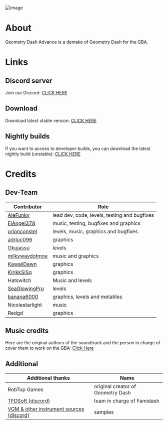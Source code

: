 ![image](https://github.com/AleFunky/geometry_dash_advance/blob/main/images/cover.jpg)

# About
Geometry Dash Advance is a demake of Geometry Dash for the GBA.

# Links
## Discord server
Join our Discord: [CLICK HERE](https://discord.gg/Yh6JrS7eSU)

## Download
Download latest stable version: [CLICK HERE](https://github.com/AleFunky/geometry_dash_advance/releases)

## Nightly builds
If you want to access to developer builds, you can download the latest nightly build (unstable): [CLICK HERE](https://nightly.link/AleFunky/geometry_dash_advance/workflows/main/main/gd-adv.zip)

# Credits

## Dev-Team
|Contributor|Role|
|---|---|
|[AleFunky](https://github.com/AleFunky)|lead dev, code, levels, testing and bugfixes|
|[ElAngel378](https://github.com/ElAngel378)|music, testing, bugfixes and graphics|
|[orionconstel](https://github.com/orionConstel)|levels, music, graphics and bugfixes|
|[adrluc096](https://github.com/123456oil)|graphics|
|[Okujassu](https://github.com/okujassu)|levels|
|[milkywaydotmoe](https://github.com/milkywaydotmoe)|music and graphics|
|[KawaiiDawn](https://github.com/Astroclimber26)|graphics|
|[KirikkSiSq](https://github.com/KirikkSiSq)|graphics|
|Hatswitch|Music and levels|
|[SeaGlowingPro](https://github.com/SeaGlowingPro)|levels|
|[banana6000](https://github.com/xXFamidashFan69Xx)|graphics, levels and metatiles|
|Nicolestarlight|music|
|Redgd|graphics|

## Music credits
Here are the original authors of the soundtrack and the person in charge of cover them to work on the GBA: [Click Here](https://github.com/AleFunky/geometry_dash_advance/blob/main/audio/Audio%20credits.md)

## Additional
|Additional thanks|Name|
|---|---|
|RobTop Games|original creator of Geometry Dash|
|[TFDSoft (discord)](https://discord.gg/PCbwQaZs8K)|team in charge of Famidash|
|[VGM & other instrument sources (discord)](https://discord.gg/m4qzYNGHuS)|samples|
